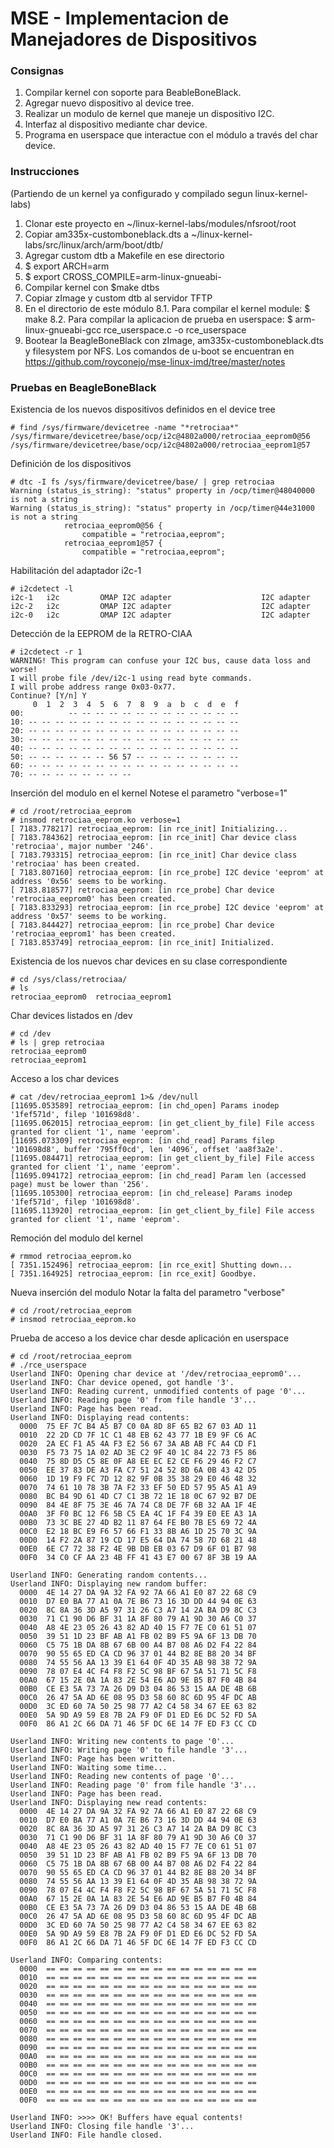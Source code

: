 # MSE - Implementacion de Manejadores de Dispositivos

### Consignas
1. Compilar kernel con soporte para BeableBoneBlack.
1. Agregar nuevo dispositivo al device tree.
2. Realizar un modulo de kernel que maneje un dispositivo I2C.
3. Interfaz al dispositivo mediante char device.
4. Programa en userspace que interactue con el módulo a través del char device.


### Instrucciones
(Partiendo de un kernel ya configurado y compilado segun linux-kernel-labs)
1. Clonar este proyecto en ~/linux-kernel-labs/modules/nfsroot/root
2. Copiar am335x-customboneblack.dts a ~/linux-kernel-labs/src/linux/arch/arm/boot/dtb/
3. Agregar custom dtb a Makefile en ese directorio
4. $ export ARCH=arm
5. $ export CROSS_COMPILE=arm-linux-gnueabi-
6. Compilar kernel con $make dtbs
7. Copiar zImage y custom dtb al servidor TFTP
8. En el directorio de este módulo
  8.1. Para compilar el kernel module: $ make
  8.2. Para compilar la aplicacion de prueba en userspace: $ arm-linux-gnueabi-gcc rce_userspace.c -o rce_userspace
9. Bootear la BeagleBoneBlack con zImage, am335x-customboneblack.dts y filesystem por NFS. Los comandos de u-boot se encuentran en https://github.com/royconejo/mse-linux-imd/tree/master/notes


### Pruebas en BeagleBoneBlack
Existencia de los nuevos dispositivos definidos en el device tree
```Shell
# find /sys/firmware/devicetree -name "*retrociaa*"
/sys/firmware/devicetree/base/ocp/i2c@4802a000/retrociaa_eeprom0@56
/sys/firmware/devicetree/base/ocp/i2c@4802a000/retrociaa_eeprom1@57
```

Definición de los dispositivos
```Shell
# dtc -I fs /sys/firmware/devicetree/base/ | grep retrociaa
Warning (status_is_string): "status" property in /ocp/timer@48040000 is not a string
Warning (status_is_string): "status" property in /ocp/timer@44e31000 is not a string
			retrociaa_eeprom0@56 {
				compatible = "retrociaa,eeprom";
			retrociaa_eeprom1@57 {
				compatible = "retrociaa,eeprom";
```

Habilitación del adaptador i2c-1
```Shell
# i2cdetect -l
i2c-1	i2c       	OMAP I2C adapter                	I2C adapter
i2c-2	i2c       	OMAP I2C adapter                	I2C adapter
i2c-0	i2c       	OMAP I2C adapter                	I2C adapter
```

Detección de la EEPROM de la RETRO-CIAA
```Shell
# i2cdetect -r 1
WARNING! This program can confuse your I2C bus, cause data loss and worse!
I will probe file /dev/i2c-1 using read byte commands.
I will probe address range 0x03-0x77.
Continue? [Y/n] Y
     0  1  2  3  4  5  6  7  8  9  a  b  c  d  e  f
00:          -- -- -- -- -- -- -- -- -- -- -- -- -- 
10: -- -- -- -- -- -- -- -- -- -- -- -- -- -- -- -- 
20: -- -- -- -- -- -- -- -- -- -- -- -- -- -- -- -- 
30: -- -- -- -- -- -- -- -- -- -- -- -- -- -- -- -- 
40: -- -- -- -- -- -- -- -- -- -- -- -- -- -- -- -- 
50: -- -- -- -- -- -- 56 57 -- -- -- -- -- -- -- -- 
60: -- -- -- -- -- -- -- -- -- -- -- -- -- -- -- -- 
70: -- -- -- -- -- -- -- --                         
```

Inserción del modulo en el kernel
Notese el parametro "verbose=1"
```Shell
# cd /root/retrociaa_eeprom
# insmod retrociaa_eeprom.ko verbose=1
[ 7183.778217] retrociaa_eeprom: [in rce_init] Initializing...
[ 7183.784362] retrociaa_eeprom: [in rce_init] Char device class 'retrociaa', major number '246'.
[ 7183.793315] retrociaa_eeprom: [in rce_init] Char device class 'retrociaa' has been created.
[ 7183.807160] retrociaa_eeprom: [in rce_probe] I2C device 'eeprom' at address '0x56' seems to be working.
[ 7183.818577] retrociaa_eeprom: [in rce_probe] Char device 'retrociaa_eeprom0' has been created.
[ 7183.833293] retrociaa_eeprom: [in rce_probe] I2C device 'eeprom' at address '0x57' seems to be working.
[ 7183.844427] retrociaa_eeprom: [in rce_probe] Char device 'retrociaa_eeprom1' has been created.
[ 7183.853749] retrociaa_eeprom: [in rce_init] Initialized.
```

Existencia de los nuevos char devices en su clase correspondiente
```Shell
# cd /sys/class/retrociaa/
# ls
retrociaa_eeprom0  retrociaa_eeprom1
```

Char devices listados en /dev
```Shell
# cd /dev
# ls | grep retrociaa
retrociaa_eeprom0
retrociaa_eeprom1
```

Acceso a los char devices
```Shell
# cat /dev/retrociaa_eeprom1 1>& /dev/null
[11695.053589] retrociaa_eeprom: [in chd_open] Params inodep '1fef571d', filep '101698d8'.
[11695.062015] retrociaa_eeprom: [in get_client_by_file] File access granted for client '1', name 'eeprom'.
[11695.073309] retrociaa_eeprom: [in chd_read] Params filep '101698d8', buffer '795ff0cd', len '4096', offset 'aa8f3a2e'.
[11695.084471] retrociaa_eeprom: [in get_client_by_file] File access granted for client '1', name 'eeprom'.
[11695.094172] retrociaa_eeprom: [in chd_read] Param len (accessed page) must be lower than '256'.
[11695.105300] retrociaa_eeprom: [in chd_release] Params inodep '1fef571d', filep '101698d8'.
[11695.113920] retrociaa_eeprom: [in get_client_by_file] File access granted for client '1', name 'eeprom'.
```

Remoción del modulo del kernel
```Shell
# rmmod retrociaa_eeprom.ko
[ 7351.152496] retrociaa_eeprom: [in rce_exit] Shutting down...
[ 7351.164925] retrociaa_eeprom: [in rce_exit] Goodbye.
```

Nueva inserción del modulo
Notar la falta del parametro "verbose"
```Shell
# cd /root/retrociaa_eeprom
# insmod retrociaa_eeprom.ko
```

Prueba de acceso a los device char desde aplicación en userspace
```Shell
# cd /root/retrociaa_eeprom
# ./rce_userspace
Userland INFO: Opening char device at '/dev/retrociaa_eeprom0'...
Userland INFO: Char device opened, got handle '3'.
Userland INFO: Reading current, unmodified contents of page '0'...
Userland INFO: Reading page '0' from file handle '3'...
Userland INFO: Page has been read.
Userland INFO: Displaying read contents:
  0000  75 EF 7C B4 A5 B7 C0 0A 8D 8F 65 B2 67 03 AD 11 
  0010  22 2D CD 7F 1C C1 48 EB 62 43 77 1B E9 9F C6 AC 
  0020  2A EC F1 A5 4A F3 E2 56 67 3A AB AB FC A4 CD F1 
  0030  F5 73 75 1A 02 AD 3E C2 9F 40 1C 84 22 73 F5 86 
  0040  75 8D D5 C5 8E 0F A8 EE EC E2 CE F6 29 46 F2 C7 
  0050  EE 37 83 DE A3 FA C7 51 24 52 8D 6A 0B 43 42 D5 
  0060  1D 19 F9 FC 7D 12 82 9F 0B 35 38 29 E0 46 48 32 
  0070  74 61 10 78 3B 7A F2 33 EF 50 ED 57 95 A5 A1 A9 
  0080  BC B4 9D 61 4D C7 C1 3B 72 1E 18 0C 67 92 B7 DE 
  0090  84 4E 8F 75 3E 46 7A 74 C8 DE 7F 6B 32 AA 1F 4E 
  00A0  3F F0 BC 12 F6 5B C5 EA 4C 1F F4 39 E0 EE A3 1A 
  00B0  73 3C BE 27 4D B2 11 87 64 FE B0 7B E5 69 72 4A 
  00C0  E2 18 BC E9 F6 57 66 F1 33 8B A6 1D 25 70 3C 9A 
  00D0  14 F2 2A 87 19 CD 17 E5 64 DA 74 58 7D 68 21 48 
  00E0  6E C7 72 38 F2 4E 9B DB EB 03 67 D9 6F 01 B7 98 
  00F0  34 C0 CF AA 23 4B FF 41 43 E7 00 67 8F 3B 19 AA 

Userland INFO: Generating random contents...
Userland INFO: Displaying new random buffer:
  0000  4E 14 27 DA 9A 32 FA 92 7A 66 A1 E0 87 22 68 C9 
  0010  D7 E0 BA 77 A1 0A 7E B6 73 16 3D DD 44 94 0E 63 
  0020  8C 8A 36 3D A5 97 31 26 C3 A7 14 2A BA D9 8C C3 
  0030  71 C1 90 D6 BF 31 1A 8F 80 79 A1 9D 30 A6 C0 37 
  0040  A8 4E 23 05 26 43 82 AD 40 15 F7 7E C0 61 51 07 
  0050  39 51 1D 23 BF AB A1 FB 02 B9 F5 9A 6F 13 DB 70 
  0060  C5 75 1B DA 8B 67 6B 00 A4 B7 08 A6 D2 F4 22 84 
  0070  90 55 65 ED CA CD 96 37 01 44 B2 8E B8 20 34 BF 
  0080  74 55 56 AA 13 39 E1 64 0F 4D 35 AB 98 38 72 9A 
  0090  78 07 E4 4C F4 F8 F2 5C 98 BF 67 5A 51 71 5C F8 
  00A0  67 15 2E 0A 1A 83 2E 54 E6 AD 9E B5 B7 F0 4B 84 
  00B0  CE E3 5A 73 7A 26 D9 D3 04 86 53 15 AA DE 4B 6B 
  00C0  26 47 5A AD 6E 08 95 D3 58 60 8C 6D 95 4F DC AB 
  00D0  3C ED 60 7A 50 25 98 77 A2 C4 58 34 67 EE 63 82 
  00E0  5A 9D A9 59 E8 7B 2A F9 0F D1 ED E6 DC 52 FD 5A 
  00F0  86 A1 2C 66 DA 71 46 5F DC 6E 14 7F ED F3 CC CD 

Userland INFO: Writing new contents to page '0'...
Userland INFO: Writing page '0' to file handle '3'...
Userland INFO: Page has been written.
Userland INFO: Waiting some time...
Userland INFO: Reading new contents of page '0'...
Userland INFO: Reading page '0' from file handle '3'...
Userland INFO: Page has been read.
Userland INFO: Displaying new read contents:
  0000  4E 14 27 DA 9A 32 FA 92 7A 66 A1 E0 87 22 68 C9 
  0010  D7 E0 BA 77 A1 0A 7E B6 73 16 3D DD 44 94 0E 63 
  0020  8C 8A 36 3D A5 97 31 26 C3 A7 14 2A BA D9 8C C3 
  0030  71 C1 90 D6 BF 31 1A 8F 80 79 A1 9D 30 A6 C0 37 
  0040  A8 4E 23 05 26 43 82 AD 40 15 F7 7E C0 61 51 07 
  0050  39 51 1D 23 BF AB A1 FB 02 B9 F5 9A 6F 13 DB 70 
  0060  C5 75 1B DA 8B 67 6B 00 A4 B7 08 A6 D2 F4 22 84 
  0070  90 55 65 ED CA CD 96 37 01 44 B2 8E B8 20 34 BF 
  0080  74 55 56 AA 13 39 E1 64 0F 4D 35 AB 98 38 72 9A 
  0090  78 07 E4 4C F4 F8 F2 5C 98 BF 67 5A 51 71 5C F8 
  00A0  67 15 2E 0A 1A 83 2E 54 E6 AD 9E B5 B7 F0 4B 84 
  00B0  CE E3 5A 73 7A 26 D9 D3 04 86 53 15 AA DE 4B 6B 
  00C0  26 47 5A AD 6E 08 95 D3 58 60 8C 6D 95 4F DC AB 
  00D0  3C ED 60 7A 50 25 98 77 A2 C4 58 34 67 EE 63 82 
  00E0  5A 9D A9 59 E8 7B 2A F9 0F D1 ED E6 DC 52 FD 5A 
  00F0  86 A1 2C 66 DA 71 46 5F DC 6E 14 7F ED F3 CC CD 

Userland INFO: Comparing contents:
  0000  == == == == == == == == == == == == == == == == 
  0010  == == == == == == == == == == == == == == == == 
  0020  == == == == == == == == == == == == == == == == 
  0030  == == == == == == == == == == == == == == == == 
  0040  == == == == == == == == == == == == == == == == 
  0050  == == == == == == == == == == == == == == == == 
  0060  == == == == == == == == == == == == == == == == 
  0070  == == == == == == == == == == == == == == == == 
  0080  == == == == == == == == == == == == == == == == 
  0090  == == == == == == == == == == == == == == == == 
  00A0  == == == == == == == == == == == == == == == == 
  00B0  == == == == == == == == == == == == == == == == 
  00C0  == == == == == == == == == == == == == == == == 
  00D0  == == == == == == == == == == == == == == == == 
  00E0  == == == == == == == == == == == == == == == == 
  00F0  == == == == == == == == == == == == == == == == 

Userland INFO: >>>> OK! Buffers have equal contents!
Userland INFO: Closing file handle '3'...
Userland INFO: File handle closed.
```
